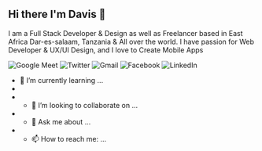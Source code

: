 ## Hi there I'm Davis 👋

 I am a Full Stack Developer & Design as well as Freelancer based in East Africa Dar-es-salaam, Tanzania & All over the world. I have passion for Web Developer & UX/UI Design, and I love to Create Mobile Apps
 
 ![Google Meet](https://img.shields.io/badge/Google%20Meet-00897B?style=for-the-badge&logo=google-meet&logoColor=white&link=https://meet.google.com/jkn-mxxd-bjs)
 ![Twitter](https://img.shields.io/badge/Twitter-%231DA1F2.svg?style=for-the-badge&logo=Twitter&logoColor=white&link=https://twitter.com/FexInchotSpt)
 ![Gmail](https://img.shields.io/badge/Gmail-D14836?style=for-the-badge&logo=gmail&logoColor=white&link=emailto:fexincinfo@gmail.com)
 ![Facebook](https://img.shields.io/badge/Facebook-%231877F2.svg?style=for-the-badge&logo=Facebook&logoColor=white&link=https://www.facebook.com/thefexinchotspot/)
 ![LinkedIn](https://img.shields.io/badge/linkedin-%230077B5.svg?style=for-the-badge&logo=linkedin&logoColor=white&link=https://linkedin.com/in/david-nicolaus)

- 🌱 I’m currently learning ...
-
- - 👯 I’m looking to collaborate on ...
- - 💬 Ask me about ...
- - 📫 How to reach me: ...

<!--
**Innocent-cloud/Innocent-cloud** is a ✨ _special_ ✨ repository because its `README.md` (this file) appears on your GitHub profile.

Here are some ideas to get you started:

- 🔭 I’m currently working on ...
- 🌱 I’m currently learning ...
- 👯 I’m looking to collaborate on ...
- 🤔 I’m looking for help with ...
- 💬 Ask me about ...
- 📫 How to reach me: ...
- 😄 Pronouns: ...
- ⚡ Fun fact: ...
-->
